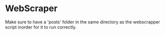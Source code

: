 # WebScraper
Make sure to have a 'posts' folder in the same directory as the webscrapper script inorder for it to run correctly.
